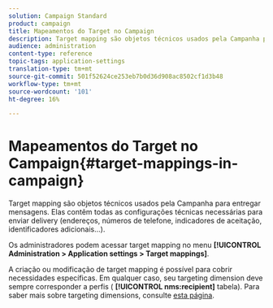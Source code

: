 ```yaml
---
solution: Campaign Standard
product: campaign
title: Mapeamentos do Target no Campaign
description: Target mapping são objetos técnicos usados pela Campanha para entregar mensagens. Elas contêm todas as configurações técnicas necessárias para enviar delivery.
audience: administration
content-type: reference
topic-tags: application-settings
translation-type: tm+mt
source-git-commit: 501f52624ce253eb7b0d36d908ac8502cf1d3b48
workflow-type: tm+mt
source-wordcount: '101'
ht-degree: 16%

---
```



# Mapeamentos do Target no Campaign{#target-mappings-in-campaign}

Target mapping são objetos técnicos usados pela Campanha para entregar mensagens. Elas contêm todas as configurações técnicas necessárias para enviar delivery (endereços, números de telefone, indicadores de aceitação, identificadores adicionais...).

Os administradores podem acessar target mapping no menu **[!UICONTROL Administration > Application settings > Target mappings]**.

A criação ou modificação de target mapping é possível para cobrir necessidades específicas. Em qualquer caso, seu targeting dimension deve sempre corresponder a perfis ( **[!UICONTROL nms:recipient]** tabela). Para saber mais sobre targeting dimensions, consulte [esta página](../../automating/using/query.md#targeting-dimensions-and-resources).
